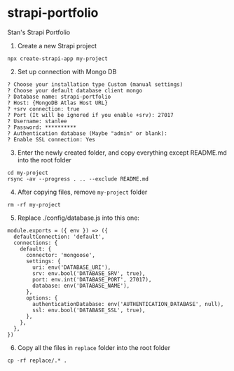 # strapi-portfolio

Stan's Strapi Portfolio

1. Create a new Strapi project

```
npx create-strapi-app my-project
```

2. Set up connection with Mongo DB

```
? Choose your installation type Custom (manual settings)
? Choose your default database client mongo
? Database name: strapi-portfolio
? Host: {MongoDB Atlas Host URL}
? +srv connection: true
? Port (It will be ignored if you enable +srv): 27017
? Username: stanlee
? Password: **********
? Authentication database (Maybe "admin" or blank):
? Enable SSL connection: Yes
```

3. Enter the newly created folder, and copy everything except README.md into the root folder

```
cd my-project
rsync -av --progress . .. --exclude README.md
```

4. After copying files, remove `my-project` folder

```
rm -rf my-project
```

5. Replace ./config/database.js into this one:

```
module.exports = ({ env }) => ({
  defaultConnection: 'default',
  connections: {
    default: {
      connector: 'mongoose',
      settings: {
        uri: env('DATABASE_URI'),
        srv: env.bool('DATABASE_SRV', true),
        port: env.int('DATABASE_PORT', 27017),
        database: env('DATABASE_NAME'),
      },
      options: {
        authenticationDatabase: env('AUTHENTICATION_DATABASE', null),
        ssl: env.bool('DATABASE_SSL', true),
      },
    },
  },
})
```

6. Copy all the files in `replace` folder into the root folder

```
cp -rf replace/.* .
```
